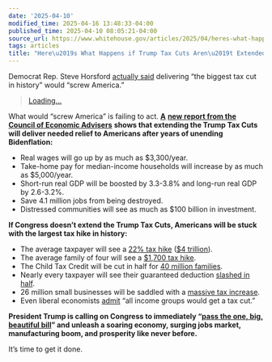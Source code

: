 ```yaml
---
date: '2025-04-10'
modified_time: 2025-04-16 13:48:33-04:00
published_time: 2025-04-10 08:05:21-04:00
source_url: https://www.whitehouse.gov/articles/2025/04/heres-what-happens-if-trump-tax-cuts-arent-extended/
tags: articles
title: "Here\u2019s What Happens if Trump Tax Cuts Aren\u2019t Extended"
---
```

 
Democrat Rep. Steve Horsford [actually
said](https://x.com/RapidResponse47/status/1910087368314388538)
delivering “the biggest tax cut in history” would “screw America.”

> [Loading…](https://twitter.com/RapidResponse47/status/1910087368314388538)

What would “screw America” is failing to act.
[**A**](https://www.whitehouse.gov/wp-content/uploads/2025/03/Economic-Impact-of-Extending-TCJA-Provisions.pdf)
[**new report from the Council of Economic
Advisers**](https://www.whitehouse.gov/wp-content/uploads/2025/03/Economic-Impact-of-Extending-TCJA-Provisions.pdf)
**shows that extending the Trump Tax Cuts will deliver needed relief to
Americans after years of unending Bidenflation:**

-   Real wages will go up by as much as $3,300/year.
-   Take-home pay for median-income households will increase by as much
    as $5,000/year.
-   Short-run real GDP will be boosted by 3.3-3.8% and long-run real GDP
    by 2.6-3.2%.
-   Save 4.1 million jobs from being destroyed.
-   Distressed communities will see as much as $100 billion in
    investment.

**If Congress doesn’t extend the Trump Tax Cuts, Americans will be stuck
with the largest tax hike in history:**

-   The average taxpayer will see a [22% tax
    hike](https://x.com/HouseGOP/status/1909631176777634041) ([$4
    trillion](https://www.whitehouse.gov/wp-content/uploads/2025/03/Economic-Impact-of-Extending-TCJA-Provisions.pdf)).
-   The average family of four will see a [$1,700 tax
    hike](https://waysandmeans.house.gov/2025/02/25/house-passes-budget-resolution-to-advance-one-big-beautiful-bill-that-will-deliver-tax-relief-to-working-families/).
-   The Child Tax Credit will be cut in half for [40 million
    families](https://waysandmeans.house.gov/2024/12/11/40-million-families-at-risk-of-seeing-child-tax-credit-slashed-in-half/).
-   Nearly every taxpayer will see their guaranteed deduction [slashed
    in
    half](https://waysandmeans.house.gov/2024/12/13/91-percent-of-americans-could-lose-half-of-their-guaranteed-deduction/).
-   26 million small businesses will be saddled with a [massive tax
    increase](https://waysandmeans.house.gov/2024/12/17/top-federal-tax-rate-will-increase-to-43-4-for-26-million-small-businesses-if-congress-fails-to-act/).
-   Even liberal economists
    [admit](https://taxpolicycenter.org/taxvox/unpacking-tcja-who-benefits-and-who-loses-extending-major-provisions#:~:text=on%20average%2C%20all%20income%20groups%20would%20get%20a%20tax%20cut)
    “all income groups would get a tax cut.”

**President Trump is calling on Congress to immediately “**[**pass the
one, big, beautiful
bill**](https://truthsocial.com/@realDonaldTrump/posts/114307883361614427)**”
and unleash a soaring economy, surging jobs market, manufacturing boom,
and prosperity like never before.**

It’s time to get it done.
